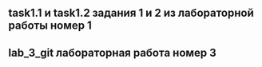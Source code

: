 ## task1.1 и task1.2 задания 1 и 2 из лабораторной работы номер 1
## lab_3_git лабораторная работа номер 3 
